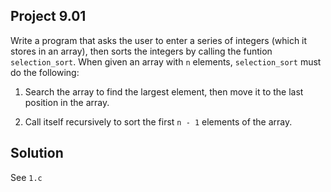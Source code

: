 ## Project 9.01

Write a program that asks the user to enter a series of integers (which it stores in an array), then sorts the integers by calling the funtion `selection_sort`. When given an array with `n` elements, `selection_sort` must do the following:  

1. Search the array to find the largest element, then move it to the last position in the array.  

2. Call itself recursively to sort the first `n - 1` elements of the array.  

## Solution

See `1.c`
